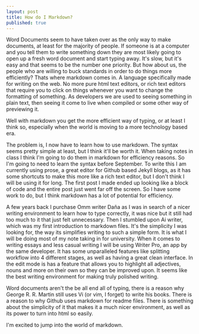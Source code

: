 ```yaml
---
layout: post
title: How do I Markdown?
published: true
---
```


Word Documents seem to have taken over as the only way to make documents, at least for the majority of people. If someone is at a computer and you tell them to write something down they are most likely going to open up a fresh word document and start typing away. It's slow, but it's easy and that seems to be the number one priority. But how about us, the people who are willing to buck standards in order to do things more efficiently? Thats where markdown comes in. A language specifically made for writing on the web. No more pure html text editors, or rich text editors that require you to click on things whenever you want to change the formatting of something. As developers we are used to seeing something in plain text, then seeing it come to live when compiled or some other way of previewing it.

Well with markdown you get the more efficient way of typing, or at least I think so, especially when the world is moving to a more technology based era.

The problem is, I now have to learn how to use markdown. The syntax seems pretty simple at least, but I think it'll be worth it. When taking notes in class I think I'm going to do them in markdown for efficiency reasons. So I'm going to need to learn the syntax before September. To write this I am currently using prose, a great editor for Github based Jekyll blogs, as it has some shortcuts to make this more like a rich text editor, but I don't think I will be using it for long. The first post I made ended up looking like a block of code and the entire post just went far off the screen. So I have some work to do, but I think markdown has a lot of potential for efficiency.

A few years back I purchase Omm writer Daña as I was in search of a nicer writing environment to learn how to type correctly, it was nice but it still had too much to it that just felt unnecessary. Then I stumbled upon Ai writer, which was my first introduction to markdown files. It's the simplicity I was looking for, the way its simplifies writing to such a simple form. It is what I will be doing most of my note taking in for university. When it comes to writing essays and less casual writing I will be using Writer Pro, an app by the same developer. It has some unparalleled features like splitting workflow into 4 different stages, as well as having a great clean interface. In the edit mode is has a feature that allows you to highlight all adjectives, nouns and more on their own so they can be improved upon. It seems like the best writing environment for making truly polished writing.

Word documents aren't the be all end all of typing, there is a reason why George R. R. Martin still uses Vi (or vim, I forget) to write his books. There is a reason to why Github uses markdown for readme files. There is something about the simplicity of it that makes it a much nicer environment, as well as its power to turn into html so easily.

I'm excited to jump into the world of markdown.

